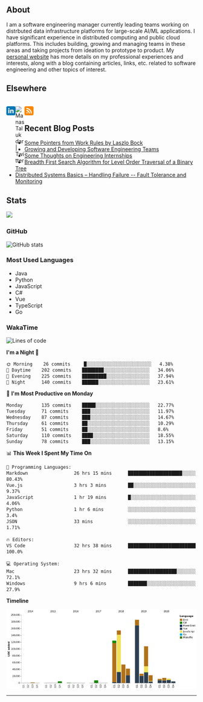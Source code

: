## About

I am a software engineering manager currently leading teams working on distrbuted data infrastructure platforms for large-scale AI/ML applications. I have significant experience in distributed computing and public cloud platforms. This includes building, growing and managing teams in these areas and taking projects from ideation to prototype to product. My [personal website](https://manastalukdar.github.io/) has more details on my professional experiences and interests, along with a blog containing articles, links, etc. related to software engineering and other topics of interest.

## Elsewhere

</br>

<a href="https://www.linkedin.com/in/manastalukdar" target="_blank">
  <img align="left" alt="Manas Talukdar | Linkedin" width="24px" src="https://raw.githubusercontent.com/edent/SuperTinyIcons/master/images/svg/linkedin.svg" />
</a>
<a href="https://www.twitter.com/manastalukdar" target="_blank">
  <img align="left" alt="Manas Talukdar | Twitter" width="24px" src="https://github.com/TheDudeThatCode/TheDudeThatCode/blob/master/Assets/Twitter.svg" />
</a>
<a href="https://manastalukdar.github.io/" target="_blank">
  <img align="left" alt="Manas Talukdar | Website" width="24px" src="https://github.com/edent/SuperTinyIcons/blob/master/images/svg/rss.svg" />
</a>

</br>

## Recent Blog Posts

<!-- BLOG:START -->
- [Some Pointers from Work Rules by Laszlo Bock](https://manastalukdar.github.io/blog/2020/01/25/work-rules-laszlo-bock-pointers/)
- [Growing and Developing Software Engineering Teams](https://manastalukdar.github.io/blog/2019/09/19/growing-developing-software-engineering-teams/)
- [Some Thoughts on Engineering Internships](https://manastalukdar.github.io/blog/2019/09/04/some-thoughts-on-engineering-internships/)
- [Breadth First Search Algorithm for Level Order Traversal of a Binary Tree](https://manastalukdar.github.io/blog/2019/08/29/breadth-first-search-binary-tree-level-order-traversal/)
- [Distributed Systems Basics – Handling Failure -- Fault Tolerance and Monitoring](https://manastalukdar.github.io/blog/2019/08/19/katemats-distributed-systems-fault-tolerance-monitoring/)
<!-- BLOG:END -->

## Stats

![](https://komarev.com/ghpvc/?username=manastalukdar)

### GitHub

![GitHub stats](https://github-readme-stats.vercel.app/api?username=manastalukdar&show_icons=true&hide_border=true&hide_rank=true&hide_title=true&icon_color=79ff97&text_color=cecac3&bg_color=4d4b4b)

### Most Used Languages

- Java
- Python
- JavaScript
- C#
- Vue
- TypeScript
- Go

<!--
![Top Langs](https://github-readme-stats.vercel.app/api/top-langs/?username=manastalukdar&layout=compact&hide_border=true&hide_title=true&icon_color=79ff97&text_color=cecac3&bg_color=4d4b4b)
-->

### WakaTime

<!--START_SECTION:waka-->
![Lines of code](https://img.shields.io/badge/From%20Hello%20World%20I%27ve%20Written-4.8%20million%20lines%20of%20code-blue)

**I'm a Night 🦉** 

```text
🌞 Morning    26 commits     █░░░░░░░░░░░░░░░░░░░░░░░░   4.38% 
🌆 Daytime    202 commits    ████████░░░░░░░░░░░░░░░░░   34.06% 
🌃 Evening    225 commits    █████████░░░░░░░░░░░░░░░░   37.94% 
🌙 Night      140 commits    ██████░░░░░░░░░░░░░░░░░░░   23.61%

```
📅 **I'm Most Productive on Monday** 

```text
Monday       135 commits    █████░░░░░░░░░░░░░░░░░░░░   22.77% 
Tuesday      71 commits     ███░░░░░░░░░░░░░░░░░░░░░░   11.97% 
Wednesday    87 commits     ███░░░░░░░░░░░░░░░░░░░░░░   14.67% 
Thursday     61 commits     ██░░░░░░░░░░░░░░░░░░░░░░░   10.29% 
Friday       51 commits     ██░░░░░░░░░░░░░░░░░░░░░░░   8.6% 
Saturday     110 commits    ████░░░░░░░░░░░░░░░░░░░░░   18.55% 
Sunday       78 commits     ███░░░░░░░░░░░░░░░░░░░░░░   13.15%

```


📊 **This Week I Spent My Time On** 

```text
💬 Programming Languages: 
Markdown                 26 hrs 15 mins      ████████████████████░░░░░   80.43% 
Vue.js                   3 hrs 3 mins        ██░░░░░░░░░░░░░░░░░░░░░░░   9.37% 
JavaScript               1 hr 19 mins        █░░░░░░░░░░░░░░░░░░░░░░░░   4.06% 
Python                   1 hr 6 mins         ░░░░░░░░░░░░░░░░░░░░░░░░░   3.4% 
JSON                     33 mins             ░░░░░░░░░░░░░░░░░░░░░░░░░   1.71%

🔥 Editors: 
VS Code                  32 hrs 38 mins      █████████████████████████   100.0%

💻 Operating System: 
Mac                      23 hrs 32 mins      ██████████████████░░░░░░░   72.1% 
Windows                  9 hrs 6 mins        ███████░░░░░░░░░░░░░░░░░░   27.9%

```

**Timeline**

![Chart not found](https://raw.githubusercontent.com/manastalukdar/manastalukdar/master/charts/bar_graph.png) 


<!--END_SECTION:waka-->

---

<!--

**manastalukdar/manastalukdar** is a ✨ _special_ ✨ repository because its `README.md` (this file) appears on your GitHub profile.

Here are some ideas to get you started:

- 🔭 I’m currently working on ...
- 🌱 I’m currently learning ...
- 👯 I’m looking to collaborate on ...
- 🤔 I’m looking for help with ...
- 💬 Ask me about ...
- 📫 How to reach me: ...
- 😄 Pronouns: ...
- ⚡ Fun fact: ...
-->
